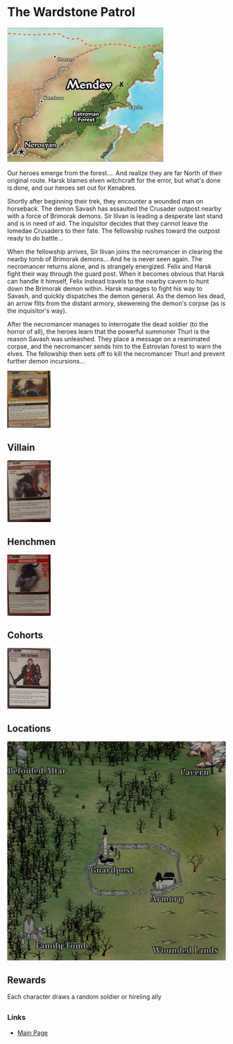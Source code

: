 # The Wardstone Patrol

![BigMap](../maps/IntoTheWorldwound2.png)

Our heroes emerge from the forest.... And realize they are far North of their original route. Harsk blames elven witchcraft for the error, but what's done is done, and our heroes set out for Kenabres.

Shortly after beginning their trek, they encounter a wounded man on horseback. The demon Savash has assaulted the Crusader outpost nearby with a force of Brimorak demons. Sir Ilivan is leading a desperate last stand and is in need of aid. The inquisitor decides that they cannot leave the Iomedae Crusaders to their fate. The fellowship rushes toward the outpost ready to do battle...

When the fellowship arrives, Sir Ilivan joins the necromancer in clearing the nearby tomb of Brimorak demons... And he is never seen again. The necromancer returns alone, and is strangely energized. Felix and Harsk fight their way through the guard post. When it becomes obvious that Harsk can handle it himself, Felix instead travels to the nearby cavern to hunt down the Brimorak demon within. Harsk manages to fight his way to Savash, and quickly dispatches the demon general. As the demon lies dead, an arrow flits from the distant armory, skewereing the demon's corpse (as is the inquisitor's way).

After the necromancer manages to interrogate the dead soldier (to the horror of all), the heroes learn that the powerful summoner Thurl is the reason Savash was unleashed. They place a message on a reanimated corpse, and the necromancer sends him to the Estrovian forest to warn the elves. The fellowship then sets off to kill the necromancer Thurl and prevent further demon incursions... 

<img src="https://github.com/barry4356/PACG_Cards/blob/main/WoTR/Scenarios/TheWardstonePatrol.png" alt="ScenarioFront" width="100"/>


## Villain
<img src="https://github.com/barry4356/PACG_Cards/blob/main/WoTR/Villains/Savash.png" alt="villain" width="100"/>

## Henchmen
<img src="https://github.com/barry4356/PACG_Cards/blob/main/WoTR/Henchmen/Brimorak.png" alt="Henchmen" width="100"/>

## Cohorts
<img src="https://github.com/barry4356/PACG_Cards/blob/main/WoTR/Cohorts/SirIlivan.png" alt="Cohort" width="100"/>
 
## Locations

![scenarioMap](../maps/WardstonePatrol.jpg)

## Rewards

Each character draws a random soldier or hireling ally

##
### Links
- [Main Page](../main.md#wrath-of-the-righteous)
